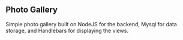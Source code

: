 ## Photo Gallery
Simple photo gallery built on NodeJS for the backend, Mysql for data storage, and Handlebars for displaying the views.
